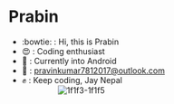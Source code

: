 # Prabin
- :bowtie: : Hi, this is Prabin
- :heart_eyes: : Coding enthusiast
- :triangular_flag_on_post: : Currently into Android
- :e-mail: : pravinkumar7812017@outlook.com
- :fist: : Keep coding, Jay Nepal<br/>
&nbsp;&nbsp;&nbsp;&nbsp;&nbsp;&nbsp;&nbsp;&nbsp;&nbsp;&nbsp;&nbsp;&nbsp;&nbsp;&nbsp;&nbsp;&nbsp;![1f1f3-1f1f5](https://user-images.githubusercontent.com/59009782/135906123-6c039042-ae75-4c44-a9fd-1a0dc5f1b39c.png)

